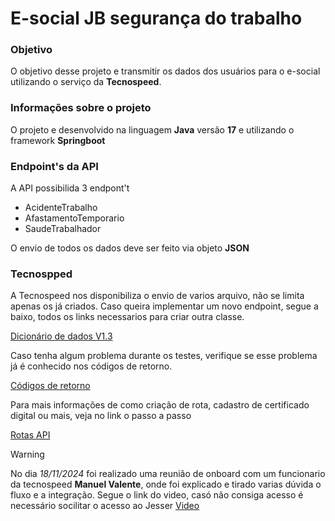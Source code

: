 <h1>E-social JB segurança do trabalho</h1>

<h3>Objetivo</h3>

O objetivo desse projeto e transmitir os dados dos usuários para o e-social utilizando o serviço da **Tecnospeed**. 

<h3>Informações sobre o projeto</h3>

O projeto e desenvolvido na linguagem **Java** versão **17** e utilizando o framework **Springboot**

<h3>Endpoint's da API</h3>

A API possibilida 3 endpont't 

<ul>
  <li>
    AcidenteTrabalho
  </li>
  <li>
    AfastamentoTemporario
  </li>
  <li>
    SaudeTrabalhador
  </li>
</ul>

O envio de todos os dados deve ser feito via objeto **JSON**

<h3>Tecnospped</h3>

A Tecnospeed nos disponibiliza o envio de varios arquivo, não se limita apenas os já criados. Caso queira implementar um novo endpoint, segue a baixo, todos os links necessarios para criar outra classe. 

[Dicionário de dados V1.3](https://atendimento.tecnospeed.com.br/hc/pt-br/sections/26818371670807-Dicion%C3%A1rio-de-dados-S-1-3-eSocial) 

Caso tenha algum problema durante os testes, verifique se esse problema já é conhecido nos códigos de retorno.

[Códigos de retorno](https://atendimento.tecnospeed.com.br/hc/pt-br/articles/4406537286807-C%C3%B3digos-de-retorno-valida%C3%A7%C3%B5es-eSocial)

Para mais informações de como criação de rota, cadastro de certificado digital ou mais, veja no link o passo a passo 

[Rotas API](https://atendimento.tecnospeed.com.br/hc/pt-br/articles/4435623955735-Rotas-da-API-eSocial)



> [!WARNING]  
> No dia _18/11/2024_ foi realizado uma reunião de onboard com um funcionario da tecnospeed **Manuel Valente**, onde foi explicado e tirado varias dúvida o fluxo e a integração.
> Segue o link do video, casó não consiga acesso é necessário socilitar o acesso ao Jesser [Video](https://drive.google.com/file/d/1at0PIM5ku_EJueDwPeCdvBKoFLgf_e7J/view?ts=673f41a0) 
